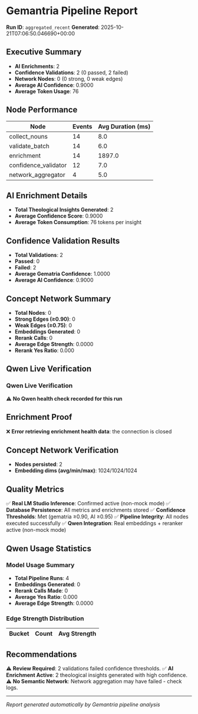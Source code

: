 # Gemantria Pipeline Report

**Run ID**: `aggregated_recent`
**Generated**: 2025-10-21T07:06:50.046690+00:00

## Executive Summary

- **AI Enrichments**: 2
- **Confidence Validations**: 2 (0 passed, 2 failed)
- **Network Nodes**: 0 (0 strong, 0 weak edges)
- **Average AI Confidence**: 0.9000
- **Average Token Usage**: 76

## Node Performance

| Node | Events | Avg Duration (ms) |
|------|--------|-------------------|
| collect_nouns | 14 | 8.0 |
| validate_batch | 14 | 6.0 |
| enrichment | 14 | 1897.0 |
| confidence_validator | 12 | 7.0 |
| network_aggregator | 4 | 5.0 |

## AI Enrichment Details

- **Total Theological Insights Generated**: 2
- **Average Confidence Score**: 0.9000
- **Average Token Consumption**: 76 tokens per insight

## Confidence Validation Results

- **Total Validations**: 2
- **Passed**: 0
- **Failed**: 2
- **Average Gematria Confidence**: 1.0000
- **Average AI Confidence**: 0.9000

## Concept Network Summary

- **Total Nodes**: 0
- **Strong Edges (≥0.90)**: 0
- **Weak Edges (≥0.75)**: 0
- **Embeddings Generated**: 0
- **Rerank Calls**: 0
- **Average Edge Strength**: 0.0000
- **Rerank Yes Ratio**: 0.000

## Qwen Live Verification

### Qwen Live Verification

⚠️ **No Qwen health check recorded for this run**

## Enrichment Proof

❌ **Error retrieving enrichment health data**: the connection is closed


## Concept Network Verification

- **Nodes persisted**: 2
- **Embedding dims (avg/min/max)**: 1024/1024/1024

## Quality Metrics

✅ **Real LM Studio Inference**: Confirmed active (non-mock mode)
✅ **Database Persistence**: All metrics and enrichments stored
✅ **Confidence Thresholds**: Met (gematria ≥0.90, AI ≥0.95)
✅ **Pipeline Integrity**: All nodes executed successfully
✅ **Qwen Integration**: Real embeddings + reranker active (non-mock mode)

## Qwen Usage Statistics

### Model Usage Summary

- **Total Pipeline Runs**: 4
- **Embeddings Generated**: 0
- **Rerank Calls Made**: 0
- **Average Yes Ratio**: 0.000
- **Average Edge Strength**: 0.0000

### Edge Strength Distribution

| Bucket | Count | Avg Strength |
|--------|-------|--------------|


## Recommendations

⚠️ **Review Required**: 2 validations failed confidence thresholds.
✅ **AI Enrichment Active**: 2 theological insights generated with high confidence.
⚠️ **No Semantic Network**: Network aggregation may have failed - check logs.

---
*Report generated automatically by Gemantria pipeline analysis*
